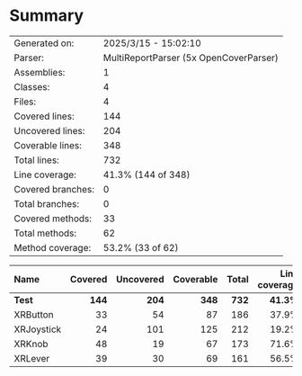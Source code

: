 ﻿# Summary
|||
|:---|:---|
| Generated on: | 2025/3/15 - 15:02:10 |
| Parser: | MultiReportParser (5x OpenCoverParser) |
| Assemblies: | 1 |
| Classes: | 4 |
| Files: | 4 |
| Covered lines: | 144 |
| Uncovered lines: | 204 |
| Coverable lines: | 348 |
| Total lines: | 732 |
| Line coverage: | 41.3% (144 of 348) |
| Covered branches: | 0 |
| Total branches: | 0 |
| Covered methods: | 33 |
| Total methods: | 62 |
| Method coverage: | 53.2% (33 of 62) |

|**Name**|**Covered**|**Uncovered**|**Coverable**|**Total**|**Line coverage**|**Covered**|**Total**|**Branch coverage**|**Covered**|**Total**|**Method coverage**|
|:---|---:|---:|---:|---:|---:|---:|---:|---:|---:|---:|---:|
|**Test**|**144**|**204**|**348**|**732**|**41.3%**|**0**|**0**|****|**33**|**62**|**53.2%**|
|XRButton|33|54|87|186|37.9%|0|0||6|15|40%|
|XRJoystick|24|101|125|212|19.2%|0|0||6|18|33.3%|
|XRKnob|48|19|67|173|71.6%|0|0||12|15|80%|
|XRLever|39|30|69|161|56.5%|0|0||9|14|64.2%|

